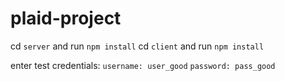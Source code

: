 # plaid-project

cd ```server``` and run ```npm install```
cd ```client``` and run ```npm install```

enter test credentials:
```username: user_good```
```password: pass_good```
